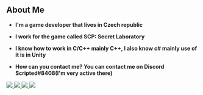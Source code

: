 ## About Me
- **I'm a game developer that lives in Czech republic**

- **I work for the game called SCP: Secret Laboratory**

- ‍**I know how to work in C/C++ mainly C++, I also know c# mainly use of it is in Unity**

- **How can you contact me? You can contact me on Discord Scripted#8408(I'm very active there)**

<p align="left"> 
    <a href="https://isocpp.org/" target="_blank"> <img src="https://img.icons8.com/color/48/000000/c-plus-plus-logo.png"/> </a>
    <a href="https://docs.microsoft.com/cs-cz/dotnet/csharp/" target="_blank"> <img src="https://img.icons8.com/color/48/c-sharp-logo.png"/> </a>
    <a href="https://www.unrealengine.com/" target="_blank"> <img src="https://img.icons8.com/nolan/48/unreal-engine.png"/> </a>
    <a href="https://unity.com/" target="_blank"> <img src="https://img.icons8.com/ios-filled/48/unity.png"/> </a>
</p>
